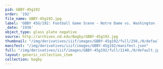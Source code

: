 ```yaml
---
pid: GBBY-45g192
order: '192'
file_name: GBBY-45g192.jpg
label: 'GBBY 45G/192: Football Game Scene - Notre Dame vs. Washington - 1936'
_date: '1936'
object_type: glass plate negative
source: http://archives.nd.edu/Bagby/GBBY-45g192.jpg
thumbnail: "/img/derivatives/iiif/images/GBBY-45g192/full/250,/0/default.jpg"
manifest: "/img/derivatives/iiif/images/GBBY-45g192/manifest.json"
full: "/img/derivatives/iiif/images/GBBY-45g192/full/1140,/0/default.jpg"
layout: generic_collection_item
collection: bagby
---
```


